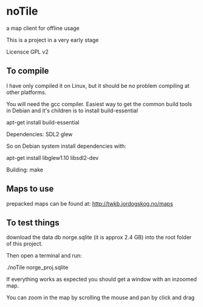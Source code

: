 # noTile
a map client for offline usage

This is a project in a very early stage

Licensce GPL v2

## To compile ##

I have only compiled it on Linux, but it should be no problem compiling at other platforms.

You will need the gcc compiler. Easiest way to get the common build tools in Debian and it's children is to install build-essential

apt-get install build-essential

Dependencies:
SDL2
glew

So on Debian system install dependencies with:

apt-get install libglew1.10 libsdl2-dev

Building:
make


## Maps to use ##

prepacked maps can be found at: http://twkb.jordogskog.no/maps

## To test things

download the data db norge.sqlite (it is approx 2.4 GB) into the root folder of this project.

Then open a terminal and run:

./noTile norge_proj.sqlite

If everything works as expected you should get a window with an inzoomed map.

You can zoom in the map by scrolling the mouse and pan by click and drag

